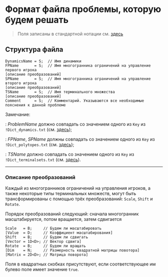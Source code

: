 # Формат файла проблемы, которую будем решать

> Поля записаны в стандартной нотации см. [здесь](../DataFormat.md)

## Структура файла

```
DynamicsName = S;  // Имя динамики
FPName       = S;  // Имя многогранника ограничений на управление первого игрока
[описание преобразований]
SPName       = S;  // Имя многогранника ограничений на управление второго игрока
[описание преобразований]
TSName       = S;  // Имя терминального множества
[описание преобразований]
Comment      = S;  // Комментарий. Указываются все необходимые пояснения к данной проблеме
```

Замечание:

: _ProblemName_ должно совпадать со значением одного из `Key` из
`!Dict_dynamics.txt` (см. [здесь](../FolderStructure.md));

: _FPName_, _SPName_ должны совпадать со значением одного из `Key` из
`!Dict_polytopes.txt` (см. [здесь](../FolderStructure.md));

: _TSName_ должно совпадать со значением одного из `Key` из
`!Dict_terminalsets.txt` (см. [здесь](../FolderStructure.md)).

---

### Описание преобразований

Каждый из многогранников ограничений на управления игроков, а также некоторые типы терминальных множеств, могут быть трансформированы с помощью трёх преобразований: `Scale`, `Shift` и `Rotate`.

Порядок преобразований следующий: сначала многогранник масштабируется, потом вращается, затем сдвигается

```
Scale   = B;     // Будем ли масштабировать
[Value  = D;     // Коэффициент масштабирования]
Shift   = B;     // Будем ли сдвигать
[Vector = 1D<D>; // Вектор сдвига]
Rotate  = B;     // Будем ли вращать
[Dim    = N;     // Размерность квадратной матрицы повотора]
[Matrix = 2D<D>; // Матрица поворота]
```

Поля в квадратных скобках присутствуют, если соответствующее им булево поле имеет значение `true`.